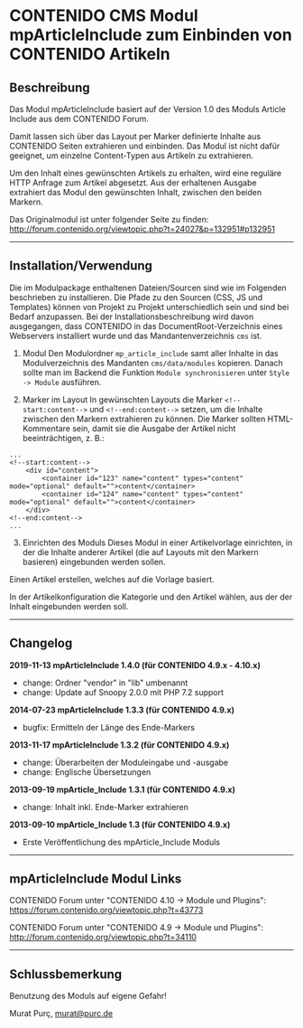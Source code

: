 # CONTENIDO CMS Modul mpArticleInclude zum Einbinden von CONTENIDO Artikeln

## Beschreibung

Das Modul mpArticleInclude basiert auf der Version 1.0 des Moduls Article Include
aus dem CONTENIDO Forum.

Damit lassen sich über das Layout per Marker definierte Inhalte aus CONTENIDO
Seiten extrahieren und einbinden. Das Modul ist nicht dafür geeignet, um einzelne
Content-Typen aus Artikeln zu extrahieren.

Um den Inhalt eines gewünschten Artikels zu erhalten, wird eine reguläre HTTP
Anfrage zum Artikel abgesetzt. Aus der erhaltenen Ausgabe extrahiert das Modul den
gewünschten Inhalt, zwischen den beiden Markern.

Das Originalmodul ist unter folgender Seite zu finden:
http://forum.contenido.org/viewtopic.php?t=24027&p=132951#p132951

----

## Installation/Verwendung

Die im Modulpackage enthaltenen Dateien/Sourcen sind wie im Folgenden beschrieben 
zu installieren.
Die Pfade zu den Sourcen (CSS, JS und Templates) können von Projekt zu Projekt 
unterschiedlich sein und sind bei Bedarf anzupassen. 
Bei der Installationsbeschreibung wird davon ausgegangen, dass CONTENIDO in das 
DocumentRoot-Verzeichnis eines Webservers installiert wurde und das 
Mandantenverzeichnis `cms` ist.

1. Modul
Den Modulordner `mp_article_include` samt aller Inhalte in das Modulverzeichnis
des Mandanten `cms/data/modules` kopieren.
Danach sollte man im Backend die Funktion `Module synchronisieren` unter
`Style -> Module` ausführen.

2. Marker im Layout
In gewünschten Layouts die Marker `<!--start:content-->` und `<!--end:content-->`
setzen, um die Inhalte zwischen den Markern extrahieren zu können. Die Marker
sollten HTML-Kommentare sein, damit sie die Ausgabe der Artikel nicht
beeinträchtigen, z. B.:
```
...
<!--start:content-->
    <div id="content">
        <container id="123" name="content" types="content" mode="optional" default="">content</container>
        <container id="124" name="content" types="content" mode="optional" default="">content</container>
    </div>
<!--end:content-->
...
```

3. Einrichten des Moduls
Dieses Modul in einer Artikelvorlage einrichten, in der die Inhalte anderer Artikel
(die auf Layouts mit den Markern basieren) eingebunden werden sollen.

Einen Artikel erstellen, welches auf die Vorlage basiert.

In der Artikelkonfiguration die Kategorie und den Artikel wählen, aus der der
Inhalt eingebunden werden soll.


----

## Changelog

**2019-11-13 mpArticleInclude 1.4.0 (für CONTENIDO 4.9.x - 4.10.x)**
- change: Ordner "vendor" in "lib" umbenannt
- change: Update auf Snoopy 2.0.0 mit PHP 7.2 support

**2014-07-23 mpArticleInclude 1.3.3 (für CONTENIDO 4.9.x)**
- bugfix: Ermitteln der Länge des Ende-Markers

**2013-11-17 mpArticleInclude 1.3.2 (für CONTENIDO 4.9.x)**
- change: Überarbeiten der Moduleingabe und -ausgabe
- change: Englische Übersetzungen

**2013-09-19 mpArticle_Include 1.3.1 (für CONTENIDO 4.9.x)**
- change: Inhalt inkl. Ende-Marker extrahieren

**2013-09-10 mpArticle_Include 1.3 (für CONTENIDO 4.9.x)**
- Erste Veröffentlichung des mpArticle_Include Moduls


----

## mpArticleInclude Modul Links

CONTENIDO Forum unter "CONTENIDO 4.10 -> Module und Plugins":
https://forum.contenido.org/viewtopic.php?t=43773

CONTENIDO Forum unter "CONTENIDO 4.9 -> Module und Plugins":
http://forum.contenido.org/viewtopic.php?t=34110

----

## Schlussbemerkung

Benutzung des Moduls auf eigene Gefahr!

Murat Purç, murat@purc.de
